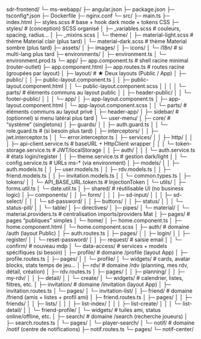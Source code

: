 sdr-frontend/
└─ ms-webapp/
   ├─ angular.json
   ├─ package.json
   ├─ tsconfig*.json
   ├─ Dockerfile
   ├─ nginx.conf
   └─ src/
      ├─ main.ts
      ├─ index.html
      ├─ styles.scss                      # base + hook dark mode + tokens CSS
      ├─ styles/                          # (conception) SCSS organisé
      │  ├─ _variables.scss               # couleurs, spacing, radius...
      │  ├─ _mixins.scss
      │  └─ theme/
      │     ├─ material-light.scss        # thème Material clair (plus tard)
      │     └─ material-dark.scss         # thème Material sombre (plus tard)
      ├─ assets/
      │  ├─ images/
      │  ├─ icons/
      │  └─ i18n/                         # si multi-lang plus tard
      ├─ environments/
      │  ├─ environment.ts
      │  └─ environment.prod.ts
      └─ app/
         ├─ app.component.ts              # shell racine minimal (router-outlet)
         ├─ app.component.html
         ├─ app.routes.ts                 # routes racine (groupées par layout)
         │
         ├─ layout/                       # ★ Deux layouts (Public / App)
         │  ├─ public/
         │  │  ├─ public-layout.component.ts
         │  │  ├─ public-layout.component.html
         │  │  └─ public-layout.component.scss
         │  │
         │  │  └─ parts/                  # éléments communs au layout public
         │  │     ├─ header-public/
         │  │     └─ footer-public/
         │  │
         │  └─ app/
         │     ├─ app-layout.component.ts
         │     ├─ app-layout.component.html
         │     └─ app-layout.component.scss
         │
         │     └─ parts/                  # éléments communs au layout privé
         │        ├─ header-app/
         │        ├─ sidebar/             # (optionnel) si menu latéral plus tard
         │        └─ user-menu/
         │
         ├─ core/                         # “système” (singletons)
         │  ├─ guards/
         │  │  ├─ auth.guard.ts
         │  │  └─ role.guard.ts           # (si besoin plus tard)
         │  ├─ interceptors/
         │  │  ├─ jwt.interceptor.ts
         │  │  └─ error.interceptor.ts
         │  ├─ services/
         │  │  ├─ http/
         │  │  │  ├─ api-client.service.ts        # baseURL + HttpClient wrapper
         │  │  │  └─ token-storage.service.ts     # JWT/localStorage
         │  │  ├─ auth/
         │  │  │  └─ auth.service.ts             # états login/register
         │  │  ├─ theme.service.ts               # gestion dark/light
         │  │  └─ config.service.ts              # URLs ms-* (via environment)
         │  ├─ models/
         │  │  ├─ auth.models.ts
         │  │  ├─ user.models.ts
         │  │  ├─ rdv.models.ts
         │  │  ├─ friend.models.ts
         │  │  ├─ invitation.models.ts
         │  │  └─ common.types.ts
         │  ├─ tokens/
         │  │  └─ API_BASE_URL.token.ts          # InjectionToken
         │  └─ utils/
         │     ├─ forms.util.ts
         │     └─ date.util.ts
         │
         ├─ shared/                      # réutilisable UI (no business logic)
         │  ├─ components/
         │  │  ├─ form/
         │  │  │  ├─ sd-input/
         │  │  │  ├─ sd-select/
         │  │  │  └─ sd-password/
         │  │  ├─ buttons/
         │  │  ├─ status/
         │  │  │  └─ status-pill/
         │  │  └─ table/
         │  ├─ directives/
         │  ├─ pipes/
         │  └─ material/
         │     └─ material.providers.ts          # centralisation imports/providers Mat
         │
         ├─ pages/                     # pages “publiques” simples
         │  └─ home/
         │     ├─ home.component.ts
         │     ├─ home.component.html
         │     └─ home.component.scss
         │
         ├─ auth/                      # domaine /auth (layout Public)
         │  ├─ auth.routes.ts
         │  ├─ pages/
         │  │  ├─ login/
         │  │  ├─ register/
         │  │  └─ reset-password/
         │  │     ├─ request/          # saisie email
         │  │     └─ confirm/          # nouveau mdp
         │  └─ data-access/            # services + models spécifiques (si besoin)
         │
         ├─ profile/                   # domaine /profile (layout App)
         │  ├─ profile.routes.ts
         │  ├─ pages/
         │  │  └─ profile/
         │  └─ widgets/                # cards, avatar blocks, stats temps de jeu...
         │
         ├─ rdv/                       # domaine /rdv (planning, mes rdv, détail, création)
         │  ├─ rdv.routes.ts
         │  ├─ pages/
         │  │  ├─ planning/
         │  │  ├─ my-rdv/
         │  │  ├─ detail/
         │  │  └─ create/
         │  └─ widgets/                # calendrier, listes, filtres, etc.
         │
         ├─ invitation/                # domaine /invitation (layout App)
         │  ├─ invitation.routes.ts
         │  └─ pages/
         │     └─ invitation-list/
         │
         ├─ friend/                    # domaine /friend (amis + listes + profil ami)
         │  ├─ friend.routes.ts
         │  ├─ pages/
         │  │  ├─ friends/
         │  │  ├─ lists/
         │  │  │  ├─ list-index/
         │  │  │  ├─ list-create/
         │  │  │  └─ list-detail/
         │  │  └─ friend-profile/
         │  └─ widgets/                # tuiles ami, status online/offline, etc.
         │
         ├─ search/                    # domaine /search (recherche joueurs)
         │  ├─ search.routes.ts
         │  └─ pages/
         │     └─ player-search/
         │
         └─ notif/                     # domaine /notif (centre de notifications)
            ├─ notif.routes.ts
            └─ pages/
               └─ notif-center/
